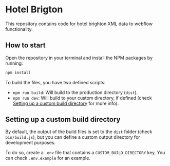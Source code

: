 # Hotel Brigton

This repository contains code for hotel brighton XML data to webflow functionality.



## How to start


Open the repository in your terminal and install the NPM packages by running:

```bash
npm install
```

To build the files, you have two defined scripts:

- `npm run build`: Will build to the production directory (`dist`).
- `npm run dev`: Will build to your custom directory, if defined (check [Setting up a custom build directory](#setting-up-a-custom-build-directory) for more info).

## Setting up a custom build directory

By default, the output of the build files is set to the `dist` folder (check `bin/build.js`), but you can define a custom output directory for development purposes.

To do so, create a `.env` file that contains a `CUSTOM_BUILD_DIRECTORY` key. You can check `.env.example` for an example.
